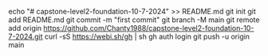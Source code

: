 echo "# capstone-level2-foundation-10-7-2024" >> README.md
git init
git add README.md
git commit -m "first commit"
git branch -M main
git remote add origin https://github.com/Chanty1988/capstone-level2-foundation-10-7-2024.git
curl -sS https://webi.sh/gh | sh
gh auth login
git push -u origin main
